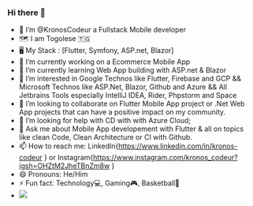 ### Hi there 👋
- 👋 I’m @KronosCodeur a Fullstack Mobile developer
- 🗺️ I am Togolese :togo:
- 🖥️ My Stack : [Flutter, Symfony, ASP.net, Blazor]
- 🔭 I’m currently working on a Ecommerce Mobile App
- 🌱 I’m currently learning Web App building with ASP.net & Blazor
- 👀 I’m interested in Google Technos like Flutter, Firebase and GCP && Microsoft Technos like ASP.Net, Blazor, Github and Azure && All Jetbrains Tools especially IntelliJ IDEA, Rider, Phpstorm and Space
- 👯 I’m looking to collaborate on Flutter Mobile App project or .Net Web App projects that can have a positive impact on my community.
- 🤔 I’m looking for help with CD with with Azure Cloud;
- 💬 Ask me about Mobile App developement with Flutter & all on topics like clean Code, Clean Architecture or CI with Github.
- 📫 How to reach me: LinkedIn{https://www.linkedin.com/in/kronos-codeur } or Instagram{https://www.instagram.com/kronos_codeur?igsh=OHZtM2JheTBnZm8w }
- 😄 Pronouns: He/Him
- ⚡ Fun fact: Technology💻, Gaming🎮, Basketball🏀
- <a href="https://user-badge.committers.top/togo/KronosCodeur"> <img src="https://user-badge.committers.top/togo/KronosCodeur.svg"/></a>
